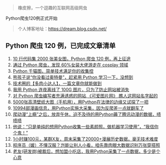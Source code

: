 > 橡皮擦，一个逗趣的互联网高级网虫

Python爬虫120例正式开始

> 个人博客地址：https://dream.blog.csdn.net/



## Python 爬虫 120 例，已完成文章清单

1. [10 行代码集 2000 张美女图，Python 爬虫 120 例，再上征途](https://dream.blog.csdn.net/article/details/117024328)
2. [通过 Python 爬虫，发现 60%女装大佬游走在 cosplay 领域](https://dream.blog.csdn.net/article/details/117221667)
3. [Python 千猫图，简单技术满足你的收集控](https://dream.blog.csdn.net/article/details/117458947)
4. [熊孩子说“你没看过奥特曼”，赶紧用 Python 学习一下，没想到](https://dream.blog.csdn.net/article/details/117458985)
5. [技术圈的【多肉小达人】，一篇文章你就能做到](https://blog.csdn.net/hihell/article/details/117661488)
6. [我用 Python 连夜离线了 100G 图片，只为了防止网站被消失](https://dream.blog.csdn.net/article/details/117918309)
7. [对 Python 爬虫编写者充满诱惑的网站,《可爱图片网》,瞧人这网站名字起的](https://dream.blog.csdn.net/article/details/118035208)
8. [5000张高清壁纸大图（手机用），用Python在法律的边缘又试探了一把](https://dream.blog.csdn.net/article/details/118145504)
9. [10994部漫画信息，用Python实施大采集，因为反爬差一点就翻车了](https://blog.csdn.net/hihell/article/details/118222271)
10. [爬动漫“上瘾”之后，放弃午休，迫不及待的用Python薅了腾讯动漫的数据，啧啧啧](https://blog.csdn.net/hihell/article/details/118340372)
11. [他说：“只是单纯的想用Python收集一些素颜照，做机器学习使用”，“我信你个鬼！”](https://blog.csdn.net/hihell/article/details/118385640)
12. [1小时赚100元，某群X友，周末采集了20000+漫展历史数据，毫无技术难度](https://blog.csdn.net/hihell/article/details/118485941)
13. [程序员（媛）不懂汉服？岂能让别人小看，咱先靠肉眼大数据识别万张穿搭照](https://dream.blog.csdn.net/article/details/118541741)
14. [老友(研发岗)被裁后，想加盟小吃店，我用Python采集了一点数据，多少是个心意](https://dream.blog.csdn.net/article/details/118706925)

